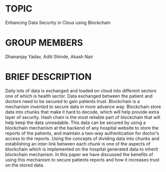 # TOPIC
Enhancing Data Security in Clous using Blockchain

# GROUP MEMBERS
Dhananjay Yadav, Aditi Shinde, Akash Nair

# BRIEF DESCRIPTION

Daily lots of data is exchanged and loaded on cloud into different sectors one of which is health sector. Data exchanged between the patient and doctors need to be secured to gain patients trust. Blockchain is a mechanism invented to secure data in more advance way. Blockchain store data into chunks that make it hard to decode, which will help provide extra layer of security. Hash chain is the most reliable part of blockchain that will help keep the data unreadable. This data can be secured by using a blockchain mechanism at the backend of any hospital website to store the reports of the patients, and maintain a two-way authentication for doctor’s access to the reports. Using the concepts of dividing data into chunks and establishing an inter-link between each chunk is one of the aspects of blockchain which is implemented on the hospital generated data to inherit blockchain mechanism. In this paper we have discussed the benefits of using this mechanism to secure patients reports and how it increases trust on the stored data.
